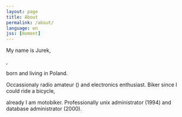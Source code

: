 ```yaml
---
layout: page
title: About
permalink: /about/
language: en
jss: [moment]
---
```


My name is Jurek,
<script type="text/javascript">
       document.write(moment([1973,11,06]).fromNow(true));
</script>,
born and living in Poland.

Occassionaly radio amateur
(<script>document.write(moment([2004,06]).fromNow(true));</script>)
and electronics enthusiast.
Biker since I could ride a bicycle,
<script> document.write(moment([2014,09]).fromNow(true));</script>
already I am motobiker.
Professionally unix administrator (1994) and database administrator (2000).

